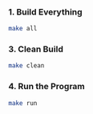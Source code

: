 ### 1. Build Everything
```bash
make all
```

### 3. Clean Build

```bash
make clean
```

### 4. Run the Program

```bash
make run
```